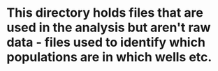 # This directory holds files that are used in the analysis but aren't raw data - files used to identify which populations are in which wells etc.
